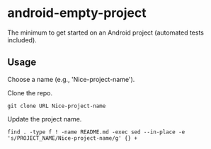 android-empty-project
=====================

The minimum to get started on an Android project (automated tests included).

Usage
-----

Choose a name (e.g., 'Nice-project-name').

Clone the repo.

    git clone URL Nice-project-name

Update the project name.

    find . -type f ! -name README.md -exec sed --in-place -e 's/PROJECT_NAME/Nice-project-name/g' {} +
